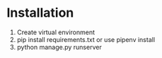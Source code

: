 # Installation

1. Create virtual environment
2. pip install requirements.txt or use pipenv install
3. python manage.py runserver